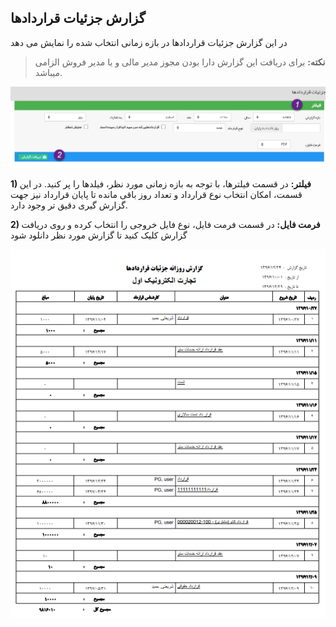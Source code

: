 ## گزارش جزئیات قراردادها
 
در این گزارش جزئیات قراردادها در بازه زمانی انتخاب شده را نمایش می دهد

> **نکته:** برای دریافت این گزارش دارا بودن مجوز مدیر مالی و یا مدیر فروش الزامی میباشد.


![](ContractDetails1.png)

**1) فیلتر:** در قسمت فیلترها، با توجه به بازه زمانی مورد نظر، فیلدها را پر کنید. در این قسمت، امکان انتخاب نوع قرارداد و تعداد روز باقی مانده تا پایان قرارداد نیز جهت گزارش گیری دقیق تر وجود دارد.

**2)  فرمت فایل:** در قسمت فرمت فایل، نوع فایل خروجی را انتخاب کرده و روی دریافت گزارش کلیک کنید تا گزارش مورد نظر دانلود شود

![](ContractDetails2.png)
